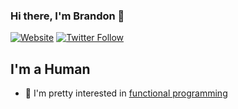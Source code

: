 ### Hi there, I'm Brandon 👋

[![Website](https://img.shields.io/website?label=blaylock.dev&style=for-the-badge&url=https%3A%2F%2Fblaylock.dev)](https://blaylock.dev/)
[![Twitter Follow](https://img.shields.io/twitter/follow/baetheus?color=1DA1F2&logo=twitter&style=for-the-badge)](https://twitter.com/baetheus)

## I'm a Human

- 🔭 I'm pretty interested in [functional programming](https://github.com/nullpub/hkts)
